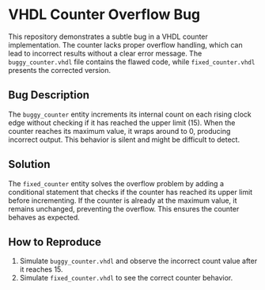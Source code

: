 # VHDL Counter Overflow Bug

This repository demonstrates a subtle bug in a VHDL counter implementation. The counter lacks proper overflow handling, which can lead to incorrect results without a clear error message. The `buggy_counter.vhdl` file contains the flawed code, while `fixed_counter.vhdl` presents the corrected version.

## Bug Description

The `buggy_counter` entity increments its internal count on each rising clock edge without checking if it has reached the upper limit (15). When the counter reaches its maximum value, it wraps around to 0, producing incorrect output. This behavior is silent and might be difficult to detect.

## Solution

The `fixed_counter` entity solves the overflow problem by adding a conditional statement that checks if the counter has reached its upper limit before incrementing. If the counter is already at the maximum value, it remains unchanged, preventing the overflow.  This ensures the counter behaves as expected.

## How to Reproduce

1. Simulate `buggy_counter.vhdl` and observe the incorrect count value after it reaches 15.
2. Simulate `fixed_counter.vhdl` to see the correct counter behavior.